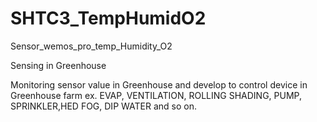 # SHTC3_TempHumidO2
Sensor_wemos_pro_temp_Humidity_O2

Sensing in Greenhouse 

Monitoring sensor value in Greenhouse and develop to control device in Greenhouse farm ex. EVAP, VENTILATION, ROLLING SHADING, 
PUMP, SPRINKLER,HED FOG, DIP WATER and so on.
